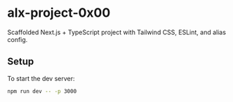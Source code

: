 # alx-project-0x00

Scaffolded Next.js + TypeScript project with Tailwind CSS, ESLint, and alias config.

## Setup

To start the dev server:

```bash
npm run dev -- -p 3000
